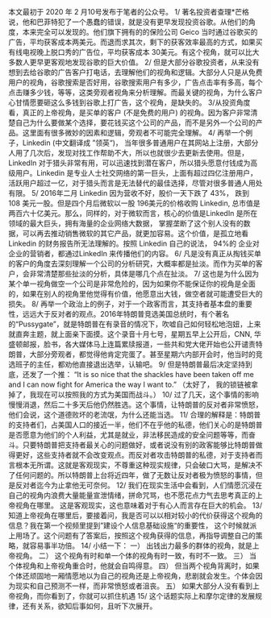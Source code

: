 本文最初于 2020 年 2 月10号发布于笔者的公众号。
1/ 著名投资者查理*芒格说，他和巴菲特犯了一个愚蠢的错误，就是没有更早发现投资谷歌。从他们的角度，本来完全可以发现的。他们旗下拥有的的保险公司 Geico 当时通过谷歌买的广告，平均获客成本两美元。而退而求其次，剩下的获客效率最高的方式，如果买有线电视晚上脱口秀的广告位，平均获客成本 30美元。有这个视角，就可以比大多数人更早更客观地发现谷歌的巨大价值。
2/ 但是大部分谷歌投资者，从来没有想到去给谷歌的广告客户打电话，去理解他们的视角和逻辑。大部分人只是从免费用户的视角，谷歌搜索是否好用，谷歌搜索用户有多少，广告点击率有多高，每个点击赚多少钱，等等，这类旁观者视角来分析理解。而最关键的视角，为什么客户心甘情愿要砸这么多钱到谷歌上打广告，这个视角，是缺失的。
3/从投资角度看，真正的上帝视角，是买单的客户 (不是免费的用户) 的视角。因为客户非常清楚自己为什么要做某个选择，要花钱买这个公司的产品，而不是另外一个公司的产品。这里面有很多微妙的因素和逻辑，旁观者不可能完全理解。
4/ 再举一个例子，Linkedin (中文翻译成 ”领英“)， 当年很多普通用户在其网站上注册，大部分人用了几次后，发现对找工作帮助不大，所以也就很少去更新去使用。但是，LinkedIn 对于猎头非常有用，可以迅速找到潜在客户，所以猎头愿意付钱成为高级用户。Linkedin 是专业人士社交网络的第一巨头，上面有超过四亿注册用户，活跃用户超过一亿，对于猎头而言是无法替代的最佳选择，尽管对很多普通人用处有限。
5/ 2016年二月 Linkedin 因为营收不好，股价一天下跌了 43%， 跌到 108 美元一股。但是四个月后微软以一股 196美元的价格收购 Linkedin, 总市值是两百六十亿美元。那么，同样的，对于微软而言，核心的价值是LinkedIn 是所在领域的最大巨头，拥有海量的企业网络大数据， 掌握垄断了这个别人没有的数据，可以再去推动销售微软的其它产品，就更加容易。这个价值，是孤立地看 Linkedin 的财务报告所无法理解的。按照 Linkedin 自己的说法， 94%的 企业对企业的营销者，都通过LinkedIn 来传播他们的内容。
6/ 凡是没有真正从掏钱买单的客户的角度去深刻理解一个公司的分析研究，大概率都是扯淡。而作为买单的客户，会非常清楚那些扯淡的分析，具体是哪几个点在扯淡。
7/ 这也是为什么因为某个单一视角做空一个公司是非常危险的，因为如果你不能保证你的视角是全面的，如果在别人的视角里他觉得有价值，他愿意出大钱，做空者就可能遭受巨大的损失。
8/ 再举一个政治上的例子，对于一个政客而言，其支持者基本盘的重要性，远远大于反对者的观点。2016年特朗普竞选美国总统时，有个著名的“Pussygate”，就是特朗普在有录音的情况下，吹嘘自己如何轻松地泡妞，上来就直奔主题，就上面亲下面摸。这个录音十月七号，星期五早上公开后，CNN, 华盛顿邮报，脸书，各大媒体马上连篇累牍报道，一些共和党大佬开始也公开谴责特朗普，大部分旁观者，都觉得他肯定完蛋了。甚至星期六内部开会时，他当时的竞选班子的主任，都劝他直接退出选举，认输吧。
9/ 但是特朗普最后决定坚持到底，还发了一个推：
“It is so nice that the shackles have been taken off me and I can now fight for America the way I want to.”
（太好了， 我的锁链被拿掉了，我现在可以按照我的方式为美国而战斗。）
10/ 过了几天，这个事情的影响慢慢消退，然后二十多天后他仍然胜选。这个事情，让特朗普的反对者非常愤怒，他们会说，这个道德败坏的老流氓，为什么还能当选。
11/ 合理的解释是：特朗普的支持者们，占美国人口的接近一半，他们不在乎他的私德，他们关心的是特朗普是否愿意为他们的个人利益，尤其是就业，非法移民造成的安全问题等等，而奋斗。只要特朗普把支持者最关心的问题做好，或者说没有别的政客能够比特朗普做得更好，这些支持者就不会改变观点。而反对者攻击特朗普的私德，对于支持者而言根本无所谓。这就是客观现实，不尊重这种现实规律，只会破口大骂，是解决不了任何问题的。所以特朗普上台将近四年，做了无数让反对者极为愤怒的事情，但是反对者迄今为止拿他无可奈何。
12/ 我们在现实生活中会看到，人们情愿沉浸在自己的视角内浪费大量能量宣泄情绪，拼命咒骂，也不愿花点力气去思考真正的上帝视角在哪里。 这是客观现实，这也意味着对于有心人而言存在巨大的机会。
13/ 知道上帝视角在哪里后，要接着问，我是否可以以相对较小的代价获得这个视角的信息？我在第一个视频里提到”建设个人信息基础设施“的重要性， 这个时候就派上用场了。这个问题有了答案后，按照这个视角获得的信息，再指导调整自己的策略，就容易事半功倍。
14/ 小结一下：
一） 出钱出力最多的群体的视角，就是上帝视角。
二） 这个视角有时和单一个体的视角有时一致，有时不一致。
三） 当个体视角和上帝视角重合时，他就会自鸣得意。
四） 但当两个视角背离时，如果个体还顽固地一厢情愿地以为自己的视角还是上帝视角，悲剧就会发生。个体会因为现实和自己预测不一样，而非常愤怒或者沮丧。
五） 如果大部分人没有看到上帝视角，而你看到了，你就可以抓住机遇
15/ 这个话题实际上和摩尔定律的发展规律，还有关系，欲知后事如何，且听下次展开。
